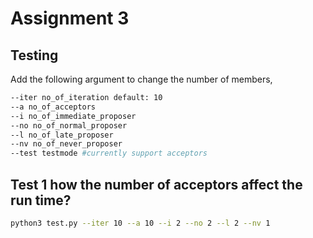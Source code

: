 # Assignment 3

## Testing

Add the following argument to change the number of members,

```sh
--iter no_of_iteration default: 10
--a no_of_acceptors
--i no_of_immediate_proposer
--no no_of_normal_proposer
--l no_of_late_proposer
--nv no_of_never_proposer
--test testmode #currently support acceptors
```

## Test 1 how the number of acceptors affect the run time?

```sh
python3 test.py --iter 10 --a 10 --i 2 --no 2 --l 2 --nv 1
```
